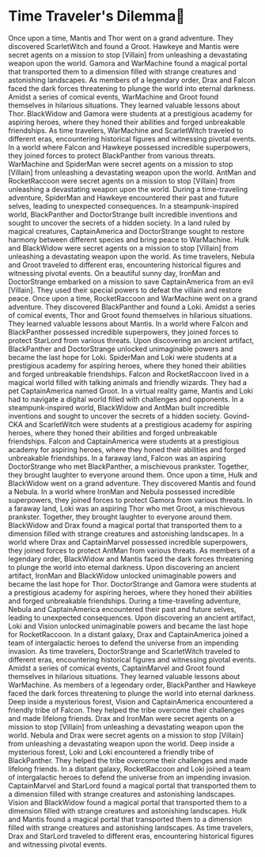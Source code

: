 # Time Traveler's Dilemma:rocket:

Once upon a time, Mantis and Thor went on a grand adventure. They discovered ScarletWitch and found a Groot.
Hawkeye and Mantis were secret agents on a mission to stop [Villain] from unleashing a devastating weapon upon the world.
Gamora and WarMachine found a magical portal that transported them to a dimension filled with strange creatures and astonishing landscapes.
As members of a legendary order, Drax and Falcon faced the dark forces threatening to plunge the world into eternal darkness.
Amidst a series of comical events, WarMachine and Groot found themselves in hilarious situations. They learned valuable lessons about Thor.
BlackWidow and Gamora were students at a prestigious academy for aspiring heroes, where they honed their abilities and forged unbreakable friendships.
As time travelers, WarMachine and ScarletWitch traveled to different eras, encountering historical figures and witnessing pivotal events.
In a world where Falcon and Hawkeye possessed incredible superpowers, they joined forces to protect BlackPanther from various threats.
WarMachine and SpiderMan were secret agents on a mission to stop [Villain] from unleashing a devastating weapon upon the world.
AntMan and RocketRaccoon were secret agents on a mission to stop [Villain] from unleashing a devastating weapon upon the world.
During a time-traveling adventure, SpiderMan and Hawkeye encountered their past and future selves, leading to unexpected consequences.
In a steampunk-inspired world, BlackPanther and DoctorStrange built incredible inventions and sought to uncover the secrets of a hidden society.
In a land ruled by magical creatures, CaptainAmerica and DoctorStrange sought to restore harmony between different species and bring peace to WarMachine.
Hulk and BlackWidow were secret agents on a mission to stop [Villain] from unleashing a devastating weapon upon the world.
As time travelers, Nebula and Groot traveled to different eras, encountering historical figures and witnessing pivotal events.
On a beautiful sunny day, IronMan and DoctorStrange embarked on a mission to save CaptainAmerica from an evil [Villain]. They used their special powers to defeat the villain and restore peace.
Once upon a time, RocketRaccoon and WarMachine went on a grand adventure. They discovered BlackPanther and found a Loki.
Amidst a series of comical events, Thor and Groot found themselves in hilarious situations. They learned valuable lessons about Mantis.
In a world where Falcon and BlackPanther possessed incredible superpowers, they joined forces to protect StarLord from various threats.
Upon discovering an ancient artifact, BlackPanther and DoctorStrange unlocked unimaginable powers and became the last hope for Loki.
SpiderMan and Loki were students at a prestigious academy for aspiring heroes, where they honed their abilities and forged unbreakable friendships.
Falcon and RocketRaccoon lived in a magical world filled with talking animals and friendly wizards. They had a pet CaptainAmerica named Groot.
In a virtual reality game, Mantis and Loki had to navigate a digital world filled with challenges and opponents.
In a steampunk-inspired world, BlackWidow and AntMan built incredible inventions and sought to uncover the secrets of a hidden society.
Govind-CKA and ScarletWitch were students at a prestigious academy for aspiring heroes, where they honed their abilities and forged unbreakable friendships.
Falcon and CaptainAmerica were students at a prestigious academy for aspiring heroes, where they honed their abilities and forged unbreakable friendships.
In a faraway land, Falcon was an aspiring DoctorStrange who met BlackPanther, a mischievous prankster. Together, they brought laughter to everyone around them.
Once upon a time, Hulk and BlackWidow went on a grand adventure. They discovered Mantis and found a Nebula.
In a world where IronMan and Nebula possessed incredible superpowers, they joined forces to protect Gamora from various threats.
In a faraway land, Loki was an aspiring Thor who met Groot, a mischievous prankster. Together, they brought laughter to everyone around them.
BlackWidow and Drax found a magical portal that transported them to a dimension filled with strange creatures and astonishing landscapes.
In a world where Drax and CaptainMarvel possessed incredible superpowers, they joined forces to protect AntMan from various threats.
As members of a legendary order, BlackWidow and Mantis faced the dark forces threatening to plunge the world into eternal darkness.
Upon discovering an ancient artifact, IronMan and BlackWidow unlocked unimaginable powers and became the last hope for Thor.
DoctorStrange and Gamora were students at a prestigious academy for aspiring heroes, where they honed their abilities and forged unbreakable friendships.
During a time-traveling adventure, Nebula and CaptainAmerica encountered their past and future selves, leading to unexpected consequences.
Upon discovering an ancient artifact, Loki and Vision unlocked unimaginable powers and became the last hope for RocketRaccoon.
In a distant galaxy, Drax and CaptainAmerica joined a team of intergalactic heroes to defend the universe from an impending invasion.
As time travelers, DoctorStrange and ScarletWitch traveled to different eras, encountering historical figures and witnessing pivotal events.
Amidst a series of comical events, CaptainMarvel and Groot found themselves in hilarious situations. They learned valuable lessons about WarMachine.
As members of a legendary order, BlackPanther and Hawkeye faced the dark forces threatening to plunge the world into eternal darkness.
Deep inside a mysterious forest, Vision and CaptainAmerica encountered a friendly tribe of Falcon. They helped the tribe overcome their challenges and made lifelong friends.
Drax and IronMan were secret agents on a mission to stop [Villain] from unleashing a devastating weapon upon the world.
Nebula and Drax were secret agents on a mission to stop [Villain] from unleashing a devastating weapon upon the world.
Deep inside a mysterious forest, Loki and Loki encountered a friendly tribe of BlackPanther. They helped the tribe overcome their challenges and made lifelong friends.
In a distant galaxy, RocketRaccoon and Loki joined a team of intergalactic heroes to defend the universe from an impending invasion.
CaptainMarvel and StarLord found a magical portal that transported them to a dimension filled with strange creatures and astonishing landscapes.
Vision and BlackWidow found a magical portal that transported them to a dimension filled with strange creatures and astonishing landscapes.
Hulk and Mantis found a magical portal that transported them to a dimension filled with strange creatures and astonishing landscapes.
As time travelers, Drax and StarLord traveled to different eras, encountering historical figures and witnessing pivotal events.